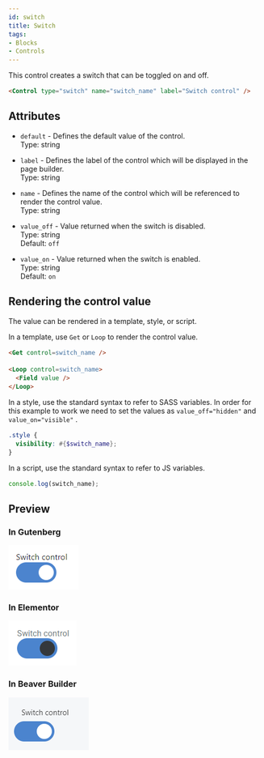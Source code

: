 ```yaml
---
id: switch
title: Switch
tags:
- Blocks
- Controls
---
```

This control creates a switch that can be toggled on and off.

```html
<Control type="switch" name="switch_name" label="Switch control" />
```

## Attributes

- `default` - Defines the default value of the control.  
    Type: string  
    
- `label` - Defines the label of the control which will be displayed in the page builder.  
    Type: string  
    
- `name` - Defines the name of the control which will be referenced to render the control value.  
    Type: string  
    
- `value_off` - Value returned when the switch is disabled.  
    Type: string  
    Default: `off`  
    
- `value_on` - Value returned when the switch is enabled.  
    Type: string  
    Default: `on`

## Rendering the control value

The value can be rendered in a template, style, or script.

In a template, use `Get` or `Loop` to render the control value.

```html
<Get control=switch_name />

<Loop control=switch_name>
  <Field value />
</Loop>
```

In a style, use the standard syntax to refer to SASS variables. In order for this example to work we need to set the values as `value_off="hidden"` and `value_on="visible"` .

```scss
.style {
  visibility: #{$switch_name};
}
```

In a script, use the standard syntax to refer to JS variables.

```js
console.log(switch_name);
```

## Preview

### In Gutenberg

![](./3vVFT4W1jszJu6guxEh3Vx1Tz.png)  

### In Elementor

![](./jHIVkK6STkci1XCEVzzTNfEFD.png)  

### In Beaver Builder

![](./ypD2BvLmKSl1jAAbExPdUkweU.png)